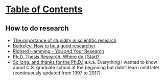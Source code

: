# [Table of Contents](/Phd-Resources)

## How to do research

* [The importance of stupidity in scientific research](https://jcs.biologists.org/content/121/11/1771)
* [Berkeley: How to be a good researcher](https://drive.google.com/file/d/0Bzis5MXW83vCVUpIMDRVTm5CcHc/view )
* [Richard Hamming - You and Your Research](http://roseyu.com/prospective.html)
* [Ph.D. Thesis Research: Where do I Start?](http://www.columbia.edu/~drd28/Thesis%20Research.pdf)
* [So long, and thanks for the Ph.D.!](https://www.cs.unc.edu/~azuma/hitch4.html) a.k.a. Everything I wanted to know about C.S. graduate school at the beginning but didn’t learn until later (continuously updated from 1997 to 2017)
